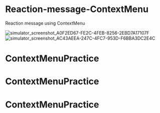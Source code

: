 # Reaction-message-ContextMenu
Reaction message using ContextMenu

![simulator_screenshot_A0F2ED67-FE2C-4FEB-8256-2EBD7A17107F](https://user-images.githubusercontent.com/20833690/233256561-bf98c876-585b-4f2c-88b5-f2ef3b9bafe5.png)
![simulator_screenshot_AC43AEEA-247C-4FC7-953D-F6BBA3DC2E4C](https://user-images.githubusercontent.com/20833690/233256586-b0f53e3f-9dd6-4d41-b1fa-ca18bb15e6d3.png)
# ContextMenuPractice
# ContextMenuPractice
# ContextMenuPractice
